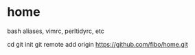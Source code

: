 # home

bash aliases, vimrc, perltidyrc, etc

cd
git init
git remote add origin https://github.com/fibo/home.git

